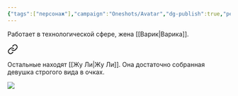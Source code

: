 ```yaml
---
{"tags":["персонаж"],"campaign":"Oneshots/Avatar","dg-publish":true,"permalink":"/zhu-li/","dgPassFrontmatter":true}
---
```


Работает в технологической сфере, жена [[Варик\|Варика]].

<div class="transclusion internal-embed is-loaded"><a class="markdown-embed-link" href="/21-marta-2024/#911227" aria-label="Open link"><svg xmlns="http://www.w3.org/2000/svg" width="24" height="24" viewBox="0 0 24 24" fill="none" stroke="currentColor" stroke-width="2" stroke-linecap="round" stroke-linejoin="round" class="svg-icon lucide-link"><path d="M10 13a5 5 0 0 0 7.54.54l3-3a5 5 0 0 0-7.07-7.07l-1.72 1.71"></path><path d="M14 11a5 5 0 0 0-7.54-.54l-3 3a5 5 0 0 0 7.07 7.07l1.71-1.71"></path></svg></a><div class="markdown-embed">



Остальные находят [[Жу Ли\|Жу Ли]]. Она достаточно собранная девушка строгого вида в очках.  

</div></div>

![](https://i.imgur.com/daRKW0P.jpeg)